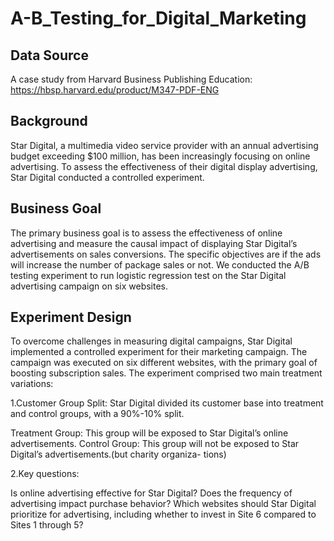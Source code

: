 # A-B_Testing_for_Digital_Marketing

## Data Source
A case study from Harvard Business Publishing Education: https://hbsp.harvard.edu/product/M347-PDF-ENG

## Background
Star Digital, a multimedia video service provider with an annual advertising budget exceeding $100 million, has been increasingly focusing on online advertising. To assess the effectiveness of their digital display advertising, Star Digital conducted a controlled experiment.

## Business Goal
The primary business goal is to assess the effectiveness of online advertising and measure the causal impact of displaying Star Digital’s advertisements on sales conversions. The specific objectives are if the ads will increase the number of package sales or not. We conducted the A/B testing experiment to run logistic regression test on the Star Digital advertising campaign on six websites.

## Experiment Design
To overcome challenges in measuring digital campaigns, Star Digital implemented a controlled experiment for their marketing campaign. The campaign was executed on six different websites, with the primary goal of boosting subscription sales. The experiment comprised two main treatment variations:

1.Customer Group Split: Star Digital divided its customer base into treatment and control groups, with a 90%-10% split.

Treatment Group: This group will be exposed to Star Digital’s online advertisements.
Control Group: This group will not be exposed to Star Digital’s advertisements.(but charity organiza- tions)

2.Key questions:

Is online advertising effective for Star Digital?
Does the frequency of advertising impact purchase behavior?
Which websites should Star Digital prioritize for advertising, including whether to invest in Site 6 compared to Sites 1 through 5?
